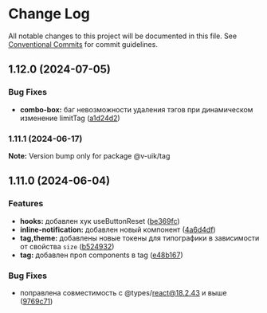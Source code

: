 # Change Log

All notable changes to this project will be documented in this file.
See [Conventional Commits](https://conventionalcommits.org) for commit guidelines.

## 1.12.0 (2024-07-05)


### Bug Fixes

* **combo-box:** баг невозможности удаления тэгов при динамическом изменение limitTag ([a1d24d2](#))



### 1.11.1 (2024-06-17)

**Note:** Version bump only for package @v-uik/tag





## 1.11.0 (2024-06-04)


### Features

* **hooks:** добавлен хук useButtonReset ([be369fc](#))
* **inline-notification:** добавлен новый компонент ([4a6d4df](#))
* **tag,theme:** добавлены новые токены для типографики в зависимости от свойства `size` ([b524932](#))
* **tag:** добавлен проп components в tag ([e48b167](#))


### Bug Fixes

* поправлена совместимость с @types/react@18.2.43 и выше ([9769c71](#))
